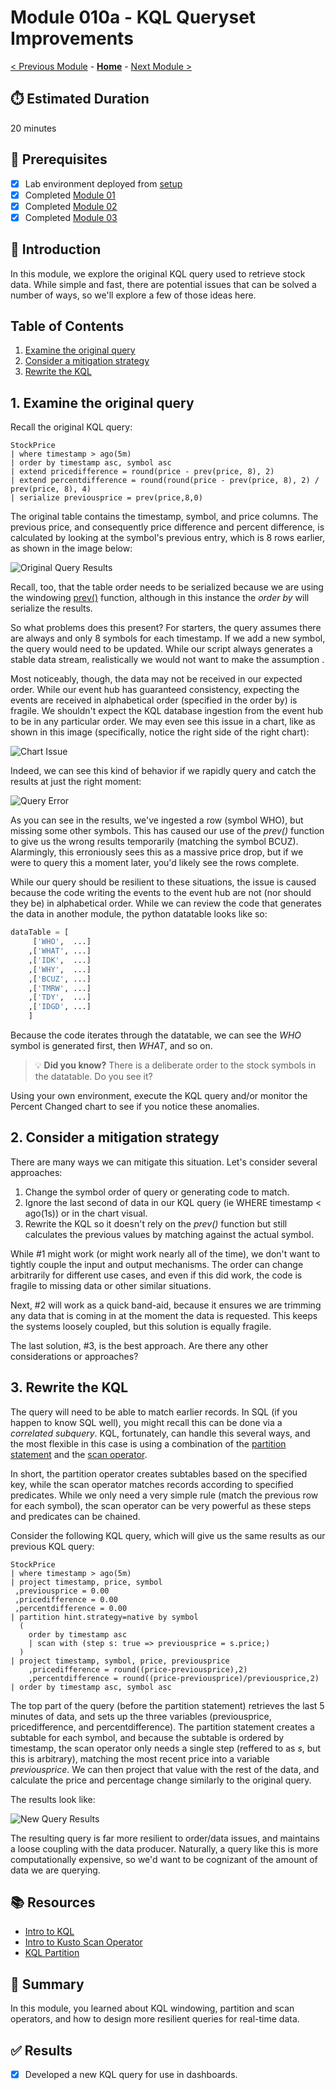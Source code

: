 # Module 010a - KQL Queryset Improvements

[< Previous Module](../modules/module10.md) - **[Home](../README.md)** - [Next Module >](./module10b.md)

## :stopwatch: Estimated Duration

20 minutes

## :thinking: Prerequisites

- [x] Lab environment deployed from [setup](../modules/module00.md)
- [x] Completed [Module 01](../modules/module01.md)
- [x] Completed [Module 02](../modules/module02.md)
- [x] Completed [Module 03](../modules/module03.md)

## :loudspeaker: Introduction

In this module, we explore the original KQL query used to retrieve stock data. While simple and fast, there are potential issues that can be solved a number of ways, so we'll explore a few of those ideas here.

## Table of Contents

1. [Examine the original query](#1-examine-the-oroginal-query)
2. [Consider a mitigation strategy](#2-consider-a-mitigation-strategy)
3. [Rewrite the KQL](#3-rewrite-the-kql)

## 1. Examine the original query

Recall the original KQL query:

```text
StockPrice
| where timestamp > ago(5m)
| order by timestamp asc, symbol asc
| extend pricedifference = round(price - prev(price, 8), 2)
| extend percentdifference = round(round(price - prev(price, 8), 2) / prev(price, 8), 4)
| serialize previousprice = prev(price,8,0)
```

The original table contains the timestamp, symbol, and price columns. The previous price, and consequently price difference and percent difference, is calculated by looking at the symbol's previous entry, which is 8 rows earlier, as shown in the image below:

![Original Query Results](../images/module10/module10a/originalqueryresults.png)

Recall, too, that the table order needs to be serialized because we are using the windowing [prev()](https://learn.microsoft.com/en-us/azure/data-explorer/kusto/query/prevfunction) function, although in this instance the *order by* will serialize the results.

So what problems does this present? For starters, the query assumes there are always and only 8 symbols for each timestamp. If we add a new symbol, the query would need to be updated. While our script always generates a stable data stream, realistically we would not want to make the assumption . 

Most noticeably, though, the data may not be received in our expected order. While our event hub has guaranteed consistency, expecting the events are received in alphabetical order (specified in the order by) is fragile. We shouldn't expect the KQL database ingestion from the event hub to be in any particular order. We may even see this issue in a chart, like as shown in this image (specifically, notice the right side of the right chart):

![Chart Issue](../images/module10/module10a/chartissue.png)

Indeed, we can see this kind of behavior if we rapidly query and catch the results at just the right moment:

![Query Error](../images/module10/module10a/orderissue.png)

As you can see in the results, we've ingested a row (symbol WHO), but missing some other symbols. This has caused our use of the *prev()* function to give us the wrong results temporarily (matching the symbol BCUZ). Alarmingly, this erroniously sees this as a massive price drop, but if we were to query this a moment later, you'd likely see the rows complete.

While our query should be resilient to these situations, the issue is caused because the code writing the events to the event hub are not (nor should they be) in alphabetical order. While we can review the code that generates the data in another module, the python datatable looks like so:

```python
dataTable = [
     ['WHO',  ...] 
    ,['WHAT', ...] 
    ,['IDK',  ...]  
    ,['WHY',  ...]  
    ,['BCUZ', ...] 
    ,['TMRW', ...]  
    ,['TDY',  ...] 
    ,['IDGD', ...]  
    ]
```

Because the code iterates through the datatable, we can see the *WHO* symbol is generated first, then *WHAT*, and so on. 

> :bulb: **Did you know?**
> There is a deliberate order to the stock symbols in the datatable. Do you see it?

Using your own environment, execute the KQL query and/or monitor the Percent Changed chart to see if you notice these anomalies.

## 2. Consider a mitigation strategy

There are many ways we can mitigate this situation. Let's consider several approaches:

1. Change the symbol order of query or generating code to match. 
2. Ignore the last second of data in our KQL query (ie WHERE timestamp < ago(1s)) or in the chart visual.
3. Rewrite the KQL so it doesn't rely on the *prev()* function but still calculates the previous values by matching against the actual symbol.

While #1 might work (or might work nearly all of the time), we don't want to tightly couple the input and output mechanisms. The order can change arbitrarily for different use cases, and even if this did work, the code is fragile to missing data or other similar situations.

Next, #2 will work as a quick band-aid, because it ensures we are trimming any data that is coming in at the moment the data is requested. This keeps the systems loosely coupled, but this solution is equally fragile.

The last solution, #3, is the best approach. Are there any other considerations or approaches?

## 3. Rewrite the KQL

The query will need to be able to match earlier records. In SQL (if you happen to know SQL well), you might recall this can be done via a *correlated subquery*. KQL, fortunately, can handle this several ways, and the most flexible in this case is using a combination of the [partition statement](https://learn.microsoft.com/en-us/azure/data-explorer/kusto/query/partitionoperator) and the [scan operator](https://learn.microsoft.com/en-us/azure/data-explorer/kusto/query/scan-operator). 

In short, the partition operator creates subtables based on the specified key, while the scan operator matches records according to specified predicates. While we only need a very simple rule (match the previous row for each symbol), the scan operator can be very powerful as these steps and predicates can be chained. 

Consider the following KQL query, which will give us the same results as our previous KQL query:

```text
StockPrice
| where timestamp > ago(5m)
| project timestamp, price, symbol
 ,previousprice = 0.00
 ,pricedifference = 0.00
 ,percentdifference = 0.00
| partition hint.strategy=native by symbol
  (
    order by timestamp asc 
    | scan with (step s: true => previousprice = s.price;)
  )
| project timestamp, symbol, price, previousprice
    ,pricedifference = round((price-previousprice),2)
    ,percentdifference = round((price-previousprice)/previousprice,2)
| order by timestamp asc, symbol asc
```

The top part of the query (before the partition statement) retrieves the last 5 minutes of data, and sets up the three variables (previousprice, pricedifference, and percentdifference). The partition statement creates a subtable for each symbol, and because the subtable is ordered by timestamp, the scan operator only needs a single step (reffered to as *s*, but this is arbitrary), matching the most recent price into a variable *previousprice*. We can then project that value with the rest of the data, and calculate the price and percentage change similarly to the original query.

The results look like:

![New Query Results](../images/module10/module10a/newqueryresults.png)

The resulting query is far more resilient to order/data issues, and maintains a loose coupling with the data producer. Naturally, a query like this is more computationally expensive, so we'd want to be cognizant of the amount of data we are querying.

## :books: Resources

* [Intro to KQL](https://learn.microsoft.com/en-us/training/modules/write-first-query-kusto-query-language/)
* [Intro to Kusto Scan Operator](https://learn.microsoft.com/en-us/azure/data-explorer/kusto/query/scan-operator)
* [KQL Partition](https://learn.microsoft.com/en-us/azure/data-explorer/kusto/query/partitionoperator)

## :tada: Summary

In this module, you learned about KQL windowing, partition and scan operators, and how to design more resilient queries for real-time data.

## :white_check_mark: Results

- [x] Developed a new KQL query for use in dashboards.
